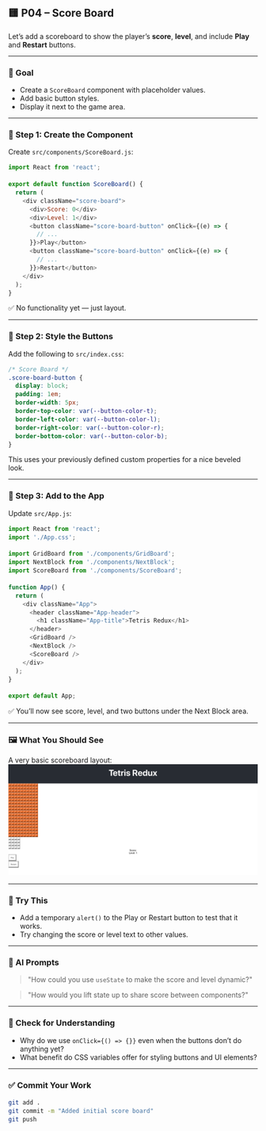 ## 🟨 P04 – Score Board

Let’s add a scoreboard to show the player’s **score**, **level**, and include **Play** and **Restart** buttons.

---

### 🎯 Goal

- Create a `ScoreBoard` component with placeholder values.
- Add basic button styles.
- Display it next to the game area.

---

### 🧩 Step 1: Create the Component

Create `src/components/ScoreBoard.js`:

```js
import React from 'react';

export default function ScoreBoard() {
  return (
    <div className="score-board">
      <div>Score: 0</div>
      <div>Level: 1</div>
      <button className="score-board-button" onClick={(e) => {
        // ...
      }}>Play</button>
      <button className="score-board-button" onClick={(e) => {
        // ...
      }}>Restart</button>
    </div>
  );
}
```

✅ No functionality yet — just layout.

---

### 🧩 Step 2: Style the Buttons

Add the following to `src/index.css`:

```css
/* Score Board */
.score-board-button {
  display: block;
  padding: 1em;
  border-width: 5px;
  border-top-color: var(--button-color-t);
  border-left-color: var(--button-color-l);
  border-right-color: var(--button-color-r);
  border-bottom-color: var(--button-color-b);
}
```

This uses your previously defined custom properties for a nice beveled look.

---

### 🧩 Step 3: Add to the App

Update `src/App.js`:

```js
import React from 'react';
import './App.css';

import GridBoard from './components/GridBoard';
import NextBlock from './components/NextBlock';
import ScoreBoard from './components/ScoreBoard';

function App() {
  return (
    <div className="App">
      <header className="App-header">
        <h1 className="App-title">Tetris Redux</h1>
      </header>
      <GridBoard />
      <NextBlock />
      <ScoreBoard />
    </div>
  );
}

export default App;
```

✅ You’ll now see score, level, and two buttons under the Next Block area.

---

### 🖼️ What You Should See

A very basic scoreboard layout:  
![initial-scoreboard](assets/initial-scoreboard.png)

---

### 💬 Try This

- Add a temporary `alert()` to the Play or Restart button to test that it works.
- Try changing the score or level text to other values.

---

### 🤖 AI Prompts

> "How could you use `useState` to make the score and level dynamic?"

> "How would you lift state up to share score between components?"

---

### 🧠 Check for Understanding

- Why do we use `onClick={() => {}}` even when the buttons don’t do anything yet?
- What benefit do CSS variables offer for styling buttons and UI elements?

---

### ✅ Commit Your Work

```bash
git add .
git commit -m "Added initial score board"
git push
```
